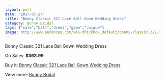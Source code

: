 ```yaml
---
layout: post
date: '2017-07-27'
title: "Bonny Classic 321 Lace Ball Gown Wedding Dress"
category: Bonny Bridal
tags: ["sale","ball","dress","gown","unique"]
image: http://www.eudances.com/945-thickbox_default/bonny-classic-321-lace-ball-gown-wedding-dress.jpg
---
```

Bonny Classic 321 Lace Ball Gown Wedding Dress

On Sales: **$363.99**
<a href="https://www.eudances.com/en/bonny-bridal/332-bonny-classic-321-lace-ball-gown-wedding-dress.html"><amp-img layout="responsive" width="600" height="600" src="//www.eudances.com/945-thickbox_default/bonny-classic-321-lace-ball-gown-wedding-dress.jpg" alt="Bonny Classic 321 Lace Ball Gown Wedding Dress 0" /></a>
<a href="https://www.eudances.com/en/bonny-bridal/332-bonny-classic-321-lace-ball-gown-wedding-dress.html"><amp-img layout="responsive" width="600" height="600" src="//www.eudances.com/946-thickbox_default/bonny-classic-321-lace-ball-gown-wedding-dress.jpg" alt="Bonny Classic 321 Lace Ball Gown Wedding Dress 1" /></a>

Buy it: [Bonny Classic 321 Lace Ball Gown Wedding Dress](https://www.eudances.com/en/bonny-bridal/332-bonny-classic-321-lace-ball-gown-wedding-dress.html "Bonny Classic 321 Lace Ball Gown Wedding Dress")

View more: [Bonny Bridal](https://www.eudances.com/en/3-bonny-bridal "Bonny Bridal")